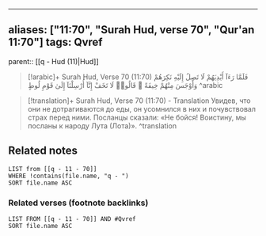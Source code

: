 
---
aliases: ["11:70", "Surah Hud, verse 70", "Qur'an 11:70"]
tags: Qvref
---

parent:: [[q - Hud (11)|Hud]]

> [!arabic]+ Surah Hud, Verse 70 (11:70)
> <span class="quran-arabic">فَلَمَّا رَءَآ أَيْدِيَهُمْ لَا تَصِلُ إِلَيْهِ نَكِرَهُمْ وَأَوْجَسَ مِنْهُمْ خِيفَةً ۚ قَالُوا۟ لَا تَخَفْ إِنَّآ أُرْسِلْنَآ إِلَىٰ قَوْمِ لُوطٍ</span>
^arabic

> [!translation]+ Surah Hud, Verse 70 (11:70) - Translation
> Увидев, что они не дотрагиваются до еды, он усомнился в них и почувствовал страх перед ними. Посланцы сказали: «Не бойся! Воистину, мы посланы к народу Лута (Лота)».
^translation



## Related notes
```dataview
LIST from [[q - 11 - 70]]
WHERE !contains(file.name, "q - ")
SORT file.name ASC
```

### Related verses (footnote backlinks)
```dataview
LIST FROM [[q - 11 - 70]] AND #Qvref
SORT file.name ASC
```

